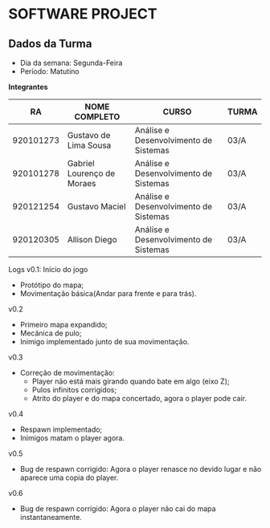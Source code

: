 # SOFTWARE PROJECT

## Dados da Turma
  - Dia da semana: Segunda-Feira
  - Período: Matutino

**Integrantes**

| RA        |  NOME COMPLETO             | CURSO                                 | TURMA |
|-----------|----------------------------|---------------------------------------|-------|
| 920101273 | Gustavo de Lima Sousa      | Análise e Desenvolvimento de Sistemas | 03/A |
| 920101278 | Gabriel Lourenço de Moraes | Análise e Desenvolvimento de Sistemas | 03/A |
| 920121254 | Gustavo Maciel             | Análise e Desenvolvimento de Sistemas | 03/A |
| 920120305 | Allison Diego              | Análise e Desenvolvimento de Sistemas | 03/A |

 
Logs
v0.1: Início do jogo

- Protótipo do mapa;
- Movimentação básica(Andar para frente e para trás).

v0.2

- Primeiro mapa expandido;
- Mecânica de pulo;
- Inimigo implementado junto de sua movimentação.

v0.3

- Correção de movimentação:
    - Player não está mais girando quando bate em algo (eixo Z);
    - Pulos infinitos corrigidos;
    - Atrito do player e do mapa concertado, agora o player pode cair.

v0.4

- Respawn implementado;
- Inimigos matam o player agora.

v0.5

- Bug de respawn corrigido: Agora o player renasce no devido lugar e não aparece uma copia do player.

v0.6

- Bug de respawn corrigido: Agora o player não cai do mapa instantaneamente.

